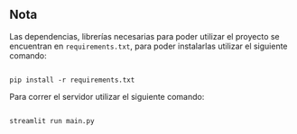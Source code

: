 ##  Nota

Las dependencias, librerías necesarias para poder utilizar el proyecto se encuentran en `requirements.txt`, para poder instalarlas utilizar el siguiente comando:
```

pip install -r requirements.txt

```
Para correr el servidor utilizar el siguiente comando:

```

streamlit run main.py

```
